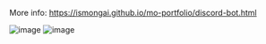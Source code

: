 More info: https://ismongai.github.io/mo-portfolio/discord-bot.html

![image](https://github.com/IsMoNgai/Discord-bot/assets/137124115/64f442a5-6018-4a1b-b3bf-bfdf0a8678e7)
![image](https://github.com/IsMoNgai/Discord-bot/assets/137124115/9d2e8a49-c03d-4064-af80-2dc9484b6057)

